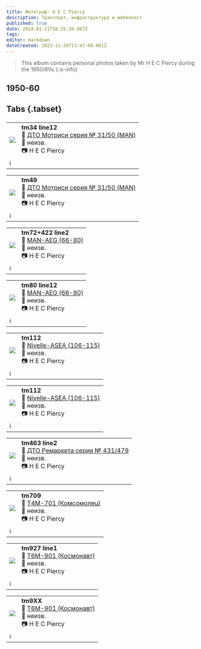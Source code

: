 ```yaml
---
title: Фотограф: H E C Piercy
description: Транспорт, инфраструктура и мобилност
published: true
date: 2024-01-21T16:25:20.807Z
tags: 
editor: markdown
dateCreated: 2023-11-20T13:47:00.001Z
---
```


> This album contains personal photos taken by Mr H E C Piercy during the 1950/60s
{.is-info}



## 1950-60
## Tabs {.tabset}
###
<!--следващ пост--> 
<div class="table-responsive"><table style="width:100%"><tr>
<td><img src="http://46.10.181.183:1518/trinmo/gallery/hec-piercy/tm34%20line12.jpg"></td>
<td><b>tm34 line12</b><br> 🚋 <a href="/bg/public-transport/fleet-list/1942-DTO-31-51">ДТО Мотриси серия № 31/50 (MAN)</a><br>📌 неизв.<br> 📷  H E C Piercy<br></td></tr>
  <td colspan=2 >ℹ️ </td></table></div>
  
  
<!--следващ пост--> 
<div class="table-responsive"><table style="width:100%"><tr>
<td><img src="http://46.10.181.183:1518/trinmo/gallery/hec-piercy/tm49.jpg"></td>
<td><b>tm49</b><br> 🚋 <a href="/bg/public-transport/fleet-list/1942-DTO-31-51">ДТО Мотриси серия № 31/50 (MAN)</a><br>📌 неизв.<br> 📷  H E C Piercy<br></td></tr>
  <td colspan=2 >ℹ️ </td></table></div>
  
  
<!--следващ пост--> 
<div class="table-responsive"><table style="width:100%"><tr>
<td><img src="http://46.10.181.183:1518/trinmo/gallery/hec-piercy/tm72%20tm422%20line2.jpg"></td>
<td><b>tm72+422 line2</b><br> 🚋 <a href="/bg/public-transport/fleet-list/1931-MAN-AEG">MAN-AEG (66-80)
</a><br>📌 неизв.<br> 📷  H E C Piercy<br></td></tr>
  <td colspan=2 >ℹ️ </td></table></div>

<!--следващ пост--> 
<div class="table-responsive"><table style="width:100%"><tr>
<td><img src="http://46.10.181.183:1518/trinmo/gallery/hec-piercy/tm80%20line12.jpg"></td>
<td><b>tm80 line12</b><br> 🚋 <a href="/bg/public-transport/fleet-list/1931-MAN-AEG">MAN-AEG (66-80)
</a><br>📌 неизв.<br> 📷  H E C Piercy<br></td></tr>
  <td colspan=2 >ℹ️ </td></table></div>



<!--следващ пост--> 
<div class="table-responsive"><table style="width:100%"><tr>
<td><img src="http://46.10.181.183:1518/trinmo/gallery/hec-piercy/tm112%20(2).jpg"></td>
<td><b>tm112</b><br> 🚋 <a href="/bg/public-transport/fleet-list/1929-Nivelle-ASEA">Nivelle-ASEA (106-115)
</a><br>📌 неизв.<br> 📷  H E C Piercy<br></td></tr>
  <td colspan=2 >ℹ️ </td></table></div>
  
<!--следващ пост--> 
<div class="table-responsive"><table style="width:100%"><tr>
<td><img src="http://46.10.181.183:1518/trinmo/gallery/hec-piercy/tm112.jpg"></td>
<td><b>tm112</b><br> 🚋 <a href="/bg/public-transport/fleet-list/1929-Nivelle-ASEA">Nivelle-ASEA (106-115)
</a><br>📌 неизв.<br> 📷  H E C Piercy<br></td></tr>
  <td colspan=2 >ℹ️ </td></table></div>  
  
  
<!--следващ пост--> 
<div class="table-responsive"><table style="width:100%"><tr>
<td><img src="http://46.10.181.183:1518/trinmo/gallery/hec-piercy/tm463%20line2.jpg"></td>
<td><b>tm463 line2</b><br> 🚋 <a href="/bg/public-transport/fleet-list/1949-DTO-431-479">ДТО Ремаркета серия № 431/479
</a><br>📌 неизв.<br> 📷  H E C Piercy<br></td></tr>
  <td colspan=2 >ℹ️ </td></table></div>


<!--следващ пост--> 
<div class="table-responsive"><table style="width:100%"><tr>
<td><img src="http://46.10.181.183:1518/trinmo/gallery/hec-piercy/tm709.jpg"></td>
<td><b>tm709</b><br> 🚋 <a href="/bg/public-transport/fleet-list/1958-T4M-701">Т4М-701 (Комсомолец)
</a><br>📌 неизв.<br> 📷  H E C Piercy<br></td></tr>
  <td colspan=2 >ℹ️ </td></table></div>


<!--следващ пост--> 
<div class="table-responsive"><table style="width:100%"><tr>
<td><img src="http://46.10.181.183:1518/trinmo/gallery/hec-piercy/tm709.jpg"></td>
<td><b>tm927 line1</b><br> 🚋 <a href="/bg/public-transport/fleet-list/1962-T6M-901">Т6М-901 (Космонавт)
</a><br>📌 неизв.<br> 📷  H E C Piercy<br></td></tr>
  <td colspan=2 >ℹ️ </td></table></div>

<!--следващ пост--> 
<div class="table-responsive"><table style="width:100%"><tr>
<td><img src="http://46.10.181.183:1518/trinmo/gallery/hec-piercy/tm9xx.jpg"></td>
<td><b>tm9XX</b><br> 🚋 <a href="/bg/public-transport/fleet-list/1962-T6M-901">Т6М-901 (Космонавт)
</a><br>📌 неизв.<br> 📷  H E C Piercy<br></td></tr>
  <td colspan=2 >ℹ️ </td></table></div>


